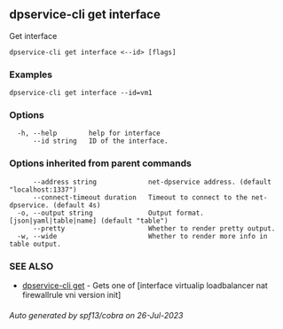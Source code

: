 ## dpservice-cli get interface

Get interface

```
dpservice-cli get interface <--id> [flags]
```

### Examples

```
dpservice-cli get interface --id=vm1
```

### Options

```
  -h, --help        help for interface
      --id string   ID of the interface.
```

### Options inherited from parent commands

```
      --address string             net-dpservice address. (default "localhost:1337")
      --connect-timeout duration   Timeout to connect to the net-dpservice. (default 4s)
  -o, --output string              Output format. [json|yaml|table|name] (default "table")
      --pretty                     Whether to render pretty output.
  -w, --wide                       Whether to render more info in table output.
```

### SEE ALSO

* [dpservice-cli get](dpservice-cli_get.md)	 - Gets one of [interface virtualip loadbalancer nat firewallrule vni version init]

###### Auto generated by spf13/cobra on 26-Jul-2023

